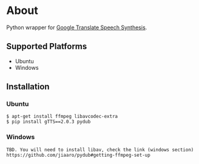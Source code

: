 # About

Python wrapper for [Google Translate Speech Synthesis](https://gtts.readthedocs.io/en/latest/index.html).

## Supported Platforms
- Ubuntu
- Windows

## Installation

### Ubuntu
```
$ apt-get install ffmpeg libavcodec-extra
$ pip install gTTS==2.0.3 pydub
```

### Windows
```
TBD. You will need to install libav, check the link (windows section) https://github.com/jiaaro/pydub#getting-ffmpeg-set-up
```